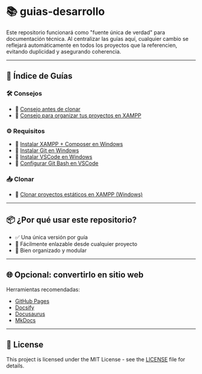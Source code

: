 # 📚 guias-desarrollo

Este repositorio funcionará como "fuente única de verdad" para documentación técnica. Al centralizar las guías aquí, cualquier cambio se reflejará automáticamente en todos los proyectos que la referencien, evitando duplicidad y asegurando coherencia.

---

## 📁 Índice de Guías

### 🛠 Consejos
- 📄 [Consejo antes de clonar](https://github.com/tejada1970/guias-desarrollo/blob/master/consejos/consejo-antes-de-clonar.md)
- 📄 [Consejo para organizar tus proyectos en XAMPP](https://github.com/tejada1970/guias-desarrollo/blob/master/consejos/consejo-para-organizar-tus-proyectos-en-xampp.md)

### ⚙️ Requisitos
- 📄 [Instalar XAMPP + Composer en Windows](https://github.com/tejada1970/guias-desarrollo/blob/master/requisitos/instalar-xampp-composer-windows.md)
- 📄 [Instalar Git en Windows](https://github.com/tejada1970/guias-desarrollo/blob/master/requisitos/instalar-git-windows.md)
- 📄 [Instalar VSCode en Windows](https://github.com/tejada1970/guias-desarrollo/blob/master/requisitos/instalar-vscode-windows.md)
- 📄 [Configurar Git Bash en VSCode](https://github.com/tejada1970/guias-desarrollo/blob/master/requisitos/configurar-git-bash-vscode.md)

### 📥 Clonar
- 📄 [Clonar proyectos estáticos en XAMPP (Windows)](https://github.com/tejada1970/guias-desarrollo/blob/master/clonar/clonar-proyectos-estaticos-xampp-windows.md)

---

## 📦 ¿Por qué usar este repositorio?
- ✅ Una única versión por guía
- 🔗 Fácilmente enlazable desde cualquier proyecto
- 📁 Bien organizado y modular

---

## 🌐 Opcional: convertirlo en sitio web
Herramientas recomendadas:
- [GitHub Pages](https://pages.github.com/)
- [Docsify](https://docsify.js.org)
- [Docusaurus](https://docusaurus.io)
- [MkDocs](https://www.mkdocs.org/)

---

## 📄 License
This project is licensed under the MIT License - see the [LICENSE](LICENSE) file for details.
